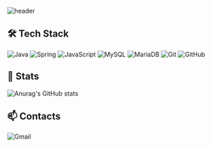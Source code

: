 
<!--
**deveuni/deveuni** is a ✨ _special_ ✨ repository because its `README.md` (this file) appears on your GitHub profile.

Here are some ideas to get you started:

- 🔭 I’m currently working on ...
- 🌱 I’m currently learning ...
- 👯 I’m looking to collaborate on ...
- 🤔 I’m looking for help with ...
- 💬 Ask me about ...
- 📫 How to reach me: ...
- 😄 Pronouns: ...
- ⚡ Fun fact: ...
-->

![header](https://capsule-render.vercel.app/api?type=slice&color=auto&height=300&section=header&text=KIM%20JI%20EUN&fontSize=90)

<h2><b>🛠 Tech Stack</b></h2>
<p align="center">
  
  ![Java](https://img.shields.io/badge/java-%23ED8B00.svg?style=for-the-badge&logo=java&logoColor=white)
  ![Spring](https://img.shields.io/badge/spring-%236DB33F.svg?style=for-the-badge&logo=spring&logoColor=white)
  ![JavaScript](https://img.shields.io/badge/javascript-%23323330.svg?style=for-the-badge&logo=javascript&logoColor=%23F7DF1E)
  ![MySQL](https://img.shields.io/badge/MySQL-4479A1.svg?&style=for-the-badge&logo=MySQL&logoColor=white)
  ![MariaDB](https://img.shields.io/badge/MariaDB-003545.svg?&style=for-the-badge&logo=MariaDB&logoColor=white)
  ![Git](https://img.shields.io/badge/git-%23F05033.svg?style=for-the-badge&logo=git&logoColor=white)
  ![GitHub](https://img.shields.io/badge/github-%23121011.svg?style=for-the-badge&logo=github&logoColor=white)
  
 
 <h2><b>🌱 Stats</b></h2>
 
 ![Anurag's GitHub stats](https://github-readme-stats.vercel.app/api?username=deveuni&&show_icons=true&theme=vue)
  
  
 <h2><b>📫 Contacts</b></h2> 
 
 ![Gmail](https://img.shields.io/badge/Gmail-D14836?style=for-the-badge&logo=gmail&logoColor=white)
 
 

 


